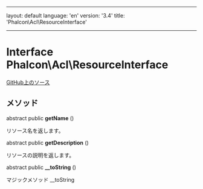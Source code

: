 * * *

layout: default language: 'en' version: '3.4' title: 'Phalcon\Acl\ResourceInterface'

* * *

# Interface **Phalcon\Acl\ResourceInterface**

<a href="https://github.com/phalcon/cphalcon/tree/v3.4.0/phalcon/acl/resourceinterface.zep" class="btn btn-default btn-sm">GitHub上のソース</a>

## メソッド

abstract public **getName** ()

リソース名を返します。

abstract public **getDescription** ()

リソースの説明を返します。

abstract public **__toString** ()

マジックメソッド __toString